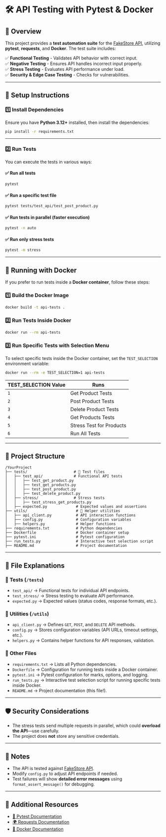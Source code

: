 # 🛠 API Testing with Pytest & Docker

## 📌 Overview
This project provides a **test automation suite** for the [FakeStore API](https://fakestoreapi.com), utilizing **pytest**, **requests**, and **Docker**. The test suite includes:

✅ **Functional Testing** - Validates API behavior with correct input.  
✅ **Negative Testing** - Ensures API handles incorrect input properly.  
✅ **Stress Testing** - Evaluates API performance under load.  
✅ **Security & Edge Case Testing** - Checks for vulnerabilities.

---

## 🚀 Setup Instructions

### **1️⃣ Install Dependencies**
Ensure you have **Python 3.12+** installed, then install the dependencies:

```sh
pip install -r requirements.txt
```

---

### **2️⃣ Run Tests**
You can execute the tests in various ways:

#### ✅ **Run all tests**
```sh
pytest
```

#### ✅ **Run a specific test file**
```sh
pytest tests/test_api/test_post_product.py
```

#### ✅ **Run tests in parallel (faster execution)**
```sh
pytest -n auto
```

#### ✅ **Run only stress tests**
```sh
pytest -m stress
```

---

## **🐳 Running with Docker**

If you prefer to run tests inside a **Docker container**, follow these steps:

### **1️⃣ Build the Docker Image**
```sh
docker build -t api-tests .
```

### **2️⃣ Run Tests Inside Docker**
```sh
docker run --rm api-tests
```

### **3️⃣ Run Specific Tests with Selection Menu**
To select specific tests inside the Docker container, set the `TEST_SELECTION` environment variable:

```sh
docker run --rm -e TEST_SELECTION=1 api-tests
```

| **TEST_SELECTION Value** | **Runs** |
|-----------------|----------------|
| `1` | Get Product Tests |
| `2` | Post Product Tests |
| `3` | Delete Product Tests |
| `4` | Get Products Tests |
| `5` | Stress Test for Products |
| `6` | Run All Tests |

---

## **📂 Project Structure**
```
/YourProject
├── tests/                     # 📂 Test files
│   ├── test_api/              # Functional API tests
│   │   ├── test_get_product.py
│   │   ├── test_get_products.py
│   │   ├── test_post_product.py
│   │   ├── test_delete_product.py
│   ├── stress/                # Stress tests
│   │   ├── test_stress_get_products.py
│   ├── expected.py             # Expected values and assertions
├── utils/                      # 📂 Helper utilities
│   ├── api_client.py           # API interaction functions
│   ├── config.py               # Configuration variables
│   ├── helpers.py              # Helper functions
├── requirements.txt            # Python dependencies
├── Dockerfile                  # Docker container setup
├── pytest.ini                  # Pytest configuration
├── run_tests.py                # Interactive test selection script
├── README.md                   # Project documentation
```

---

## **📜 File Explanations**

### 📁 **Tests** (`/tests`)
- `test_api/` → Functional tests for individual API endpoints.
- `test_stress/` → Stress testing to evaluate API performance.
- `expected.py` → Expected values (status codes, response formats, etc.).

### 📁 **Utilities** (`/utils`)
- `api_client.py` → Defines `GET`, `POST`, and `DELETE` API methods.
- `config.py` → Stores configuration variables (API URLs, timeout settings, etc.).
- `helpers.py` → Contains helper functions for API responses, validation.

### 📜 **Other Files**
- `requirements.txt` → Lists all Python dependencies.
- `Dockerfile` → Configuration for running tests inside a Docker container.
- `pytest.ini` → Pytest configuration for marks, options, and logging.
- `run_tests.py` → Interactive test selection script for running specific tests inside Docker.
- `README.md` → Project documentation (this file!).

---

## **🛡 Security Considerations**
- The stress tests send multiple requests in parallel, which could **overload the API**—use carefully.
- The project does **not** store any sensitive credentials.

---

## **📌 Notes**
- The API is tested against [FakeStore API](https://fakestoreapi.com).
- Modify `config.py` to adjust API endpoints if needed.
- Test failures will show **detailed error messages** using `format_assert_message()` for debugging.

---

## **🔗 Additional Resources**
- [📖 Pytest Documentation](https://docs.pytest.org/)
- [🌍 Requests Documentation](https://docs.python-requests.org/)
- [🐳 Docker Documentation](https://docs.docker.com/)

